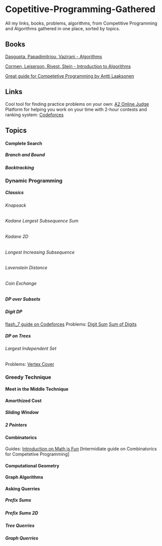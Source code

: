 # Copetitive-Programming-Gathered
All my links, books, problems, algorithms, from Competitive Programming and Algorithms gathered in one place, sorted by topics.
## Books
[Dasgupta, Papadimitriou, Vazirani - Algorithms](http://algorithmics.lsi.upc.edu/docs/Dasgupta-Papadimitriou-Vazirani.pdf)

[Cormen, Leiserson, Rivest, Stein - Introduction to Algorithms](http://index-of.co.uk/Algorithms/Introduction%20to%20Algorithms%203rd%20Edition%20Sep%202010.pdf)

[Great guide for Competetive Programming by Antti Laaksonen](https://github.com/pllk/cphb/)

## Links

Cool tool for finding practice problems on your own:  [A2 Online Judge](https://a2oj.com/categories)
Platform for helping you work on your time with 2-hour contests and ranking system: [Codeforces](https://codeforces.com/contests)

## Topics

#### Complete Search
##### Branch and Bound
##### Backtracking
### Dynamic Programming
##### Classics
###### Knapsack
###### Kadane Largest Subsequence Sum
###### Kadane 2D
###### Longest Increasing Subsequence
###### Lavenstein Distance
###### Coin Exchange
##### DP over Subsets
##### Digit DP 
[flash_7 guide on Codeforces](https://codeforces.com/blog/entry/53960)
Problems:
[Digit Sum](https://www.spoj.com/problems/PR003004/)
[Sum of Digits](https://www.spoj.com/problems/CPCRC1C/)
##### DP on Trees
###### Largest Independent Set
Problems:
[Vertex Cover](https://www.spoj.com/problems/PT07X/)

### Greedy Technique 

#### Meet in the Middle Technique

#### Amorthized Cost
##### Sliding Window
##### 2 Pointers

#### Combinatorics
Guides:
[Introduction on Math is Fun](https://www.mathsisfun.com/combinatorics/combinations-permutations.html)
[Intermidiate guide on Combinatorics for Competetive Programming]

#### Computational Geometry

#### Graph Algorithms

#### Asking Querries
##### Prefix Sums
##### Prefix Sums 2D
##### Tree Querries
##### Graph Querries
